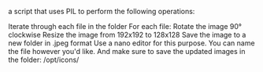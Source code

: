 a script that uses PIL to perform the following operations:

Iterate through each file in the folder
For each file:
  Rotate the image 90° clockwise
  Resize the image from 192x192 to 128x128
  Save the image to a new folder in .jpeg format
Use a nano editor for this purpose. You can name the file however you'd like. And make sure to save the updated images in the folder: /opt/icons/
